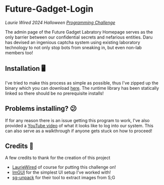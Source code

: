 # Future-Gadget-Login
*Laurie Wired 2024 Halloween [Programming Challenge](https://github.com/LaurieWired/Halloween_2024_Programming_Challenge)*

The admin page of the Future Gadget Labratory Homepage serves as the only barrier between our confidential secrets and nefarious entities.  Daru has devised an ingenious captcha system using existing laboratory technology to not only stop bots from sneaking in, but even non-lab members too!

## Installation 🖥️
I've tried to make this process as simple as possible, thus I've zipped up the binary which you can download [here](https://github.com/TechSupportSparky/future-gadget-login/releases/tag/Release). The runtime library has been statically linked so there should be no prerequisite installs!

## Problems installing? 😕
If for any reason there is an issue getting this program to work, I've also provided a [YouTube video](https://youtu.be/wtIMgLiwVPI) of what it looks like to log into our system.  This can also serve as a walkthrough if anyone gets stuck on how to proceed!

## Credits 🙇
A few credits to thank for the creation of this project
+ [LaurieWired](https://www.youtube.com/@lauriewired) of course for putting this challenge on!
+ [ImGUI](https://github.com/ocornut/imgui) for the simplest UI setup I've worked with!
+ [sg-unpack](https://github.com/rdavisau/sg-unpack) for their tool to extract images from S;G
